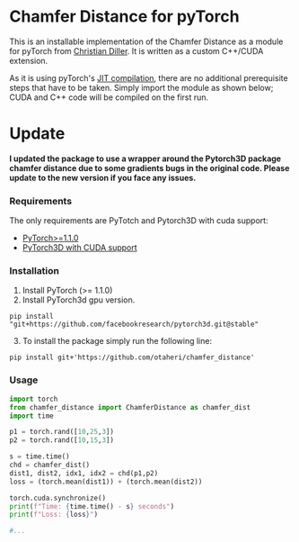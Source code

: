 # Chamfer Distance for pyTorch

This is an installable implementation of the Chamfer Distance as a module for pyTorch from [Christian Diller](https://github.com/chrdiller). It is written as a custom C++/CUDA extension.

As it is using pyTorch's [JIT compilation](https://pytorch.org/tutorials/advanced/cpp_extension.html), there are no additional prerequisite steps that have to be taken. Simply import the module as shown below; CUDA and C++ code will be compiled on the first run.

# Update
**I updated the package to use a wrapper around the Pytorch3D package chamfer distance due to some gradients bugs in the original code. Please update to the new version if you face any issues.**


### Requirements
The only requirements are PyTotch and Pytorch3D with cuda support:
  * [PyTorch>=1.1.0](https://pytorch.org/get-started/locally/) 
  * [PyTorch3D with CUDA support](https://github.com/facebookresearch/pytorch3d/blob/main/INSTALL.md) 

### Installation
1. Install PyTorch (>= 1.1.0)
2. Install PyTorch3d gpu version.
```
pip install "git+https://github.com/facebookresearch/pytorch3d.git@stable"
```
3. To install the package simply run the following line:
```
pip install git+'https://github.com/otaheri/chamfer_distance'

```

### Usage
```python
import torch
from chamfer_distance import ChamferDistance as chamfer_dist
import time

p1 = torch.rand([10,25,3])
p2 = torch.rand([10,15,3])

s = time.time()
chd = chamfer_dist()
dist1, dist2, idx1, idx2 = chd(p1,p2)
loss = (torch.mean(dist1)) + (torch.mean(dist2))

torch.cuda.synchronize()
print(f"Time: {time.time() - s} seconds")
print(f"Loss: {loss}")

#...
```

